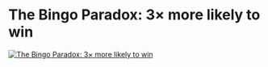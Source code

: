 # The Bingo Paradox: 3× more likely to win
[![The Bingo Paradox: 3× more likely to win](https://img.youtube.com/vi/AHP1T8fTxpQ/0.jpg)](https://www.youtube.com/watch?v=AHP1T8fTxpQ)
